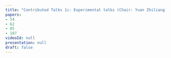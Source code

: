```yaml
---
title: "Contributed Talks 1c: Experimental talks (Chair: Yuan Zhiliang)"
papers:
- 54
- 62
- 85
- 107
videoId: null
presentation: null
draft: false
---
```

